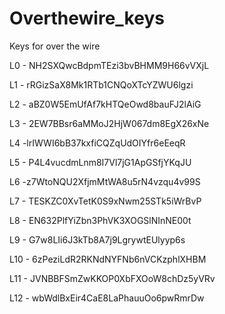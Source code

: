 # Overthewire_keys

Keys for over the wire

L0 - NH2SXQwcBdpmTEzi3bvBHMM9H66vVXjL

L1 - rRGizSaX8Mk1RTb1CNQoXTcYZWU6lgzi

L2 - aBZ0W5EmUfAf7kHTQeOwd8bauFJ2lAiG

L3 - 2EW7BBsr6aMMoJ2HjW067dm8EgX26xNe

L4 -lrIWWI6bB37kxfiCQZqUdOIYfr6eEeqR

L5 - P4L4vucdmLnm8I7Vl7jG1ApGSfjYKqJU

L6 -z7WtoNQU2XfjmMtWA8u5rN4vzqu4v99S

L7 - TESKZC0XvTetK0S9xNwm25STk5iWrBvP

L8 - EN632PlfYiZbn3PhVK3XOGSlNInNE00t

L9 - G7w8LIi6J3kTb8A7j9LgrywtEUlyyp6s

L10 - 6zPeziLdR2RKNdNYFNb6nVCKzphlXHBM

L11 - JVNBBFSmZwKKOP0XbFXOoW8chDz5yVRv

L12 - wbWdlBxEir4CaE8LaPhauuOo6pwRmrDw
